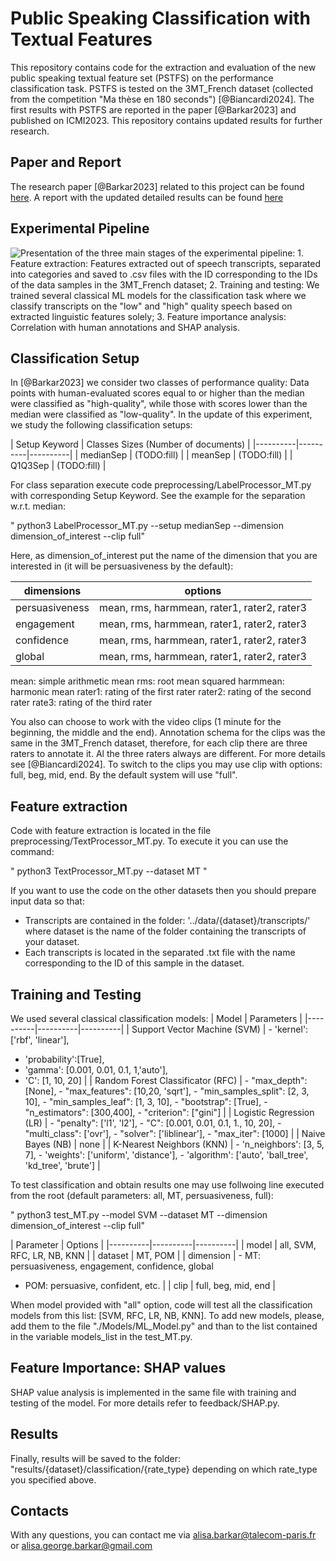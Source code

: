 # Public Speaking Classification with Textual Features


This repository contains code for the extraction and evaluation of the new public speaking textual feature set (PSTFS) on the performance classification task. PSTFS is tested on the 3MT_French dataset (collected from the competition "Ma thèse en 180 seconds") [@Biancardi2024]. The first results with PSTFS are reported in the paper [@Barkar2023] and published on ICMI2023. This repository contains updated results for further research. 

## Paper and Report
The research paper [@Barkar2023] related to this project can be found [here](docs/Barkar2023.pdf).
A report with the updated detailed results can be found [here](docs/Report_Classification_Updates.pdf)

## Experimental Pipeline
![Presentation of the three main stages of the experimental pipeline: 1. Feature extraction: Features extracted out of speech transcripts, separated into categories and saved to .csv files with the ID corresponding to the IDs of the data samples in the 3MT_French dataset; 2. Training and testing: We trained several classical ML models for the classification task where we classify transcripts on the "low" and "high" quality speech based on extracted linguistic features solely; 3. Feature importance analysis: Correlation with human annotations and SHAP analysis.](images/schema.png)


## Classification Setup
In [@Barkar2023] we consider two classes of performance quality: Data points with human-evaluated scores equal to or higher than the median were classified as "high-quality", while those with scores lower than the median were classified as "low-quality". In the update of this experiment, we study the following classification setups: 

| Setup Keyword | Classes Sizes (Number of documents) |
|----------|----------|----------|
| medianSep  | (TODO:fill) |
| meanSep | (TODO:fill)   |
| Q1Q3Sep | (TODO:fill)   |


For class separation execute code preprocessing/LabelProcessor_MT.py with corresponding Setup Keyword. See the example for the separation w.r.t. median:

" python3 LabelProcessor_MT.py --setup medianSep --dimension dimension_of_interest --clip full"

Here, as dimension_of_interest put the name of the dimension that you are interested in (it will be persuasiveness by the default): 

| dimensions | options |
|----------|----------|
| persuasiveness  | mean, rms, harmmean, rater1, rater2, rater3 |
| engagement | mean, rms, harmmean, rater1, rater2, rater3 |
| confidence | mean, rms, harmmean, rater1, rater2, rater3 |
| global | mean, rms, harmmean, rater1, rater2, rater3 |

mean: simple arithmetic mean
rms: root mean squared
harmmean: harmonic mean
rater1: rating of the first rater
rater2: rating of the second rater
rate3: rating of the third rater

You also can choose to work with the video clips (1 minute for the beginning, the middle and the end). Annotation schema for the clips was the same in the 3MT_French dataset, therefore, for each clip there are three raters to annotate it. Al the three raters always are different. For more details see [@Biancardi2024]. To switch to the clips you may use clip with options: full, beg, mid, end. By the default system will use "full".

## Feature extraction

Code with feature extraction is located in the file preprocessing/TextProcessor_MT.py. To execute it you can use the command:

" python3 TextProcessor_MT.py --dataset MT "

If you want to use the code on the other datasets then you should prepare input data so that:
- Transcripts are contained in the folder: '../data/{dataset}/transcripts/' where dataset is the name of the folder containing the transcripts of your dataset.
- Each transcripts is located in the separated .txt file with the name corresponding to the ID of this sample in the dataset.


## Training and Testing

We used several classical classification models:
| Model | Parameters |
|----------|----------|----------|
| Support Vector Machine (SVM)  | - 'kernel': ['rbf', 'linear'], 
- 'probability':[True],
- 'gamma': [0.001, 0.01, 0.1, 1,'auto'],
- 'C': [1, 10, 20] |
| Random Forest Classificator (RFC) | - "max_depth": [None],
                         - "max_features": [10,20, 'sqrt'],
                         - "min_samples_split": [2, 3, 10],
                         - "min_samples_leaf": [1, 3, 10],
                         - "bootstrap": [True],
                         - "n_estimators": [300,400],
                         - "criterion": ["gini"]   |
| Logistic Regression (LR) | - "penalty": ['l1', 'l2'],
                         - "C": [0.001, 0.01, 0.1, 1., 10, 20],
                         - "multi_class": ['ovr'],
                         - "solver": ['liblinear'],
                         - "max_iter": [1000] |
| Naive Bayes (NB) | none |
| K-Nearest Neighbors (KNN) | - 'n_neighbors': [3, 5, 7],
                        - 'weights': ['uniform', 'distance'],
                        - 'algorithm': ['auto', 'ball_tree', 'kd_tree', 'brute'] |

To test classification and obtain results one may use follwoing line executed from the root (default parameters: all, MT, persuasiveness, full):

" python3 test_MT.py --model SVM --dataset MT --dimension dimension_of_interest --clip full"

| Parameter | Options |
|----------|----------|----------|
| model  | all, SVM, RFC, LR, NB, KNN |
| dataset | MT, POM  |
| dimension | - MT: persuasiveness, engagement, confidence, global
- POM: persuasive, confident, etc. |
| clip | full, beg, mid, end |

When model provided with "all" option, code will test all the classification models from this list: [SVM, RFC, LR, NB, KNN]. To add new models, please, add them to the file "./Models/ML_Model.py" and than to the list contained in the variable models_list in the test_MT.py.

## Feature Importance: SHAP values

SHAP value analysis is implemented in the same file with training and testing of the model. For more details refer to feedback/SHAP.py.

## Results

Finally, results  will be saved to the folder: "results/{dataset}/classification/{rate_type} depending on which rate_type you specified above. 

## Contacts

With any questions, you can contact me via alisa.barkar@talecom-paris.fr or alisa.george.barkar@gmail.com


